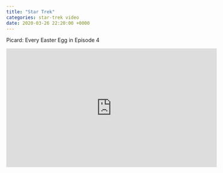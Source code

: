 ```yaml
---
title: "Star Trek"
categories: star-trek video
date: 2020-03-26 22:20:00 +0000
---
```

Picard: Every Easter Egg in Episode 4

<div><iframe width="560" height="315" src="https://www.youtube-nocookie.com/embed/JCZtQ2X0zYg" frameborder="0" allow="accelerometer; autoplay; encrypted-media; gyroscope; picture-in-picture" allowfullscreen></iframe></div>